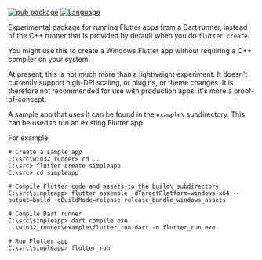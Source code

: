 [![pub package](https://img.shields.io/pub/v/win32_runner.svg)](https://pub.dev/packages/win32_runner)
[![Language](https://img.shields.io/badge/language-Dart-blue.svg)](https://dart.dev)

Experimental package for running Flutter apps from a Dart runner, instead of the
C++ runner that is provided by default when you do `flutter create`.

You might use this to create a Windows Flutter app without requiring a C++
compiler on your system.

At present, this is not much more than a lightweight experiment. It doesn't
currently support high-DPI scaling, or plugins, or theme changes. It is
therefore not recommended for use with production apps: it's more a
proof-of-concept.

A sample app that uses it can be found in the `example\` subdirectory. This can be
used to run an existing Flutter app.

For example:

```text
# Create a sample app
C:\src\win32_runner> cd ..
C:\src> flutter create simpleapp
C:\src> cd simpleapp

# Compile Flutter code and assets to the build\ subdirectory
C:\src\simpleapp> flutter assemble -dTargetPlatform=windows-x64 --output=build -dBuildMode=release release_bundle_windows_assets

# Compile Dart runner
C:\src\simpleapp> dart compile exe ..\win32_runner\example\flutter_run.dart -o flutter_run.exe

# Run Flutter app
C:\src\simpleapp> flutter_run
```
